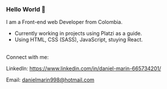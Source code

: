 ### Hello World 👋
I am a Front-end web Developer from Colombia.
- Currently working in projects using Platzi as a guide.
- Using HTML, CSS (SASS), JavaScript, stuying React.
<br>
Connect with me:

LinkedIn: 
https://www.linkedin.com/in/daniel-marin-665734201/

Email:
danielmarin998@hotmail.com
